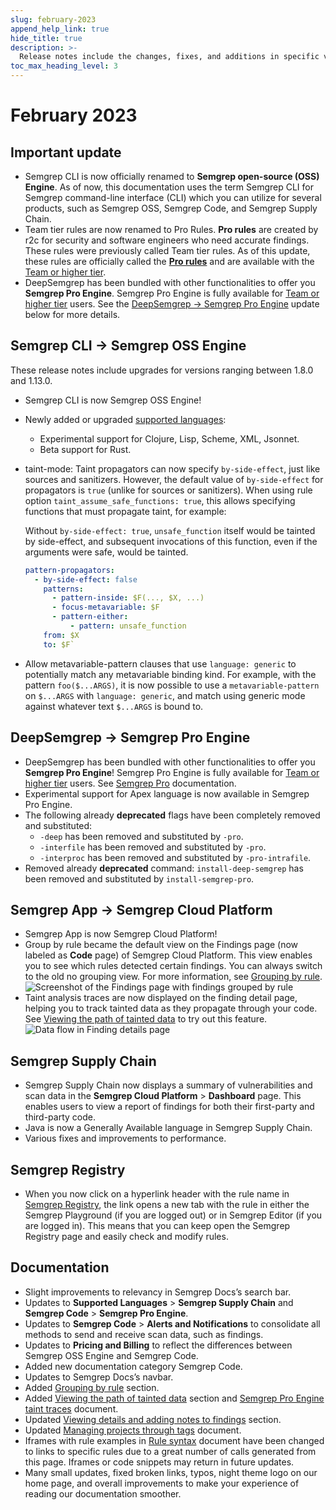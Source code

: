 ```yaml
---
slug: february-2023
append_help_link: true
hide_title: true
description: >-
  Release notes include the changes, fixes, and additions in specific versions of Semgrep.
toc_max_heading_level: 3
---
```


# February 2023

## Important update

- Semgrep CLI is now officially renamed to **Semgrep open-source (OSS) Engine**. As of now, this documentation uses the term Semgrep CLI for Semgrep command-line interface (CLI) which you can utilize for several products, such as Semgrep OSS, Semgrep Code, and Semgrep Supply Chain.
- Team tier rules are now renamed to Pro Rules. **Pro rules** are created by r2c for security and software engineers who need accurate findings. These rules were previously called Team tier rules. As of this update, these rules are officially called the **[Pro rules](/semgrep-code/pro-rules/)** and are available with the [Team or higher tier](https://semgrep.dev/pricing).
- DeepSemgrep has been bundled with other functionalities to offer you **Semgrep Pro Engine**. Semgrep Pro Engine is fully available for [Team or higher tier](https://semgrep.dev/pricing) users. See the [DeepSemgrep → Semgrep Pro Engine](#deepsemgrep--semgrep-pro-engine) update below for more details.

## Semgrep CLI → Semgrep OSS Engine

These release notes include upgrades for versions ranging between 1.8.0 and 1.13.0.

- Semgrep CLI is now Semgrep OSS Engine!
- Newly added or upgraded [supported languages](/supported-languages/): 
    - Experimental support for Clojure, Lisp, Scheme, XML, Jsonnet.
    - Beta support for Rust.

- taint-mode: Taint propagators can now specify `by-side-effect`, just like sources and sanitizers. However, the default value of `by-side-effect` for propagators is `true` (unlike for sources or sanitizers). When using rule option `taint_assume_safe_functions: true`, this allows specifying functions that must propagate taint, for example:

    Without `by-side-effect: true`, `unsafe_function` itself would be tainted by side-effect, and subsequent invocations of this function, even if the arguments were safe, would be tainted.

    ```yaml
    pattern-propagators:
      - by-side-effect: false
        patterns:
          - pattern-inside: $F(..., $X, ...)
          - focus-metavariable: $F
          - pattern-either:
              - pattern: unsafe_function
        from: $X
        to: $F`
    ```
- Allow metavariable-pattern clauses that use `language: generic` to potentially match any metavariable binding kind. For example, with the pattern `foo($...ARGS)`, it is now possible to use a `metavariable-pattern` on `$...ARGS` with `language: generic`, and match using generic mode against whatever text `$...ARGS` is bound to.

## DeepSemgrep → Semgrep Pro Engine

- DeepSemgrep has been bundled with other functionalities to offer you **Semgrep Pro Engine**! Semgrep Pro Engine is fully available for [Team or higher tier](https://semgrep.dev/pricing) users. See [Semgrep Pro](/semgrep-code/semgrep-pro-engine-intro/) documentation. 
- Experimental support for Apex language is now available in Semgrep Pro Engine.
- The following already **deprecated** flags have been completely removed and substituted:
    - `-deep` has been removed and substituted by `-pro`.
    - `-interfile` has been removed and substituted by `-pro`.
    - `-interproc` has been removed and substituted by `-pro-intrafile`.
- Removed already **deprecated** command:
`install-deep-semgrep` has been removed and substituted by `install-semgrep-pro`.

## Semgrep App → Semgrep Cloud Platform

- Semgrep App is now Semgrep Cloud Platform!
- Group by rule became the default view on the Findings page (now labeled as **Code** page) of Semgrep Cloud Platform. This view enables you to see which rules detected certain findings. You can always switch to the old no grouping view. For more information, see [Grouping by rule](/semgrep-code/findings/#grouping-by-rule).
    ![Screenshot of the Findings page with findings grouped by rule](/img/app-findings.png)<br />
- Taint analysis traces are now displayed on the finding detail page, helping you to track tainted data as they propagate through your code. See [Viewing the path of tainted data](/semgrep-code/findings/#viewing-the-path-of-tainted-data) to try out this feature.
    ![Data flow in Finding details page](/img/cloud-platform-findings-details-data-flow.png)<br />

## Semgrep Supply Chain

- Semgrep Supply Chain now displays a summary of vulnerabilities and scan data in the **Semgrep Cloud Platform** > **Dashboard** page. This enables users to view a report of findings for both their first-party and third-party code.
- Java is now a Generally Available language in Semgrep Supply Chain.
- Various fixes and improvements to performance.

## Semgrep Registry

- When you now click on a hyperlink header with the rule name in [Semgrep Registry](https://semgrep.dev/explore), the link opens a new tab with the rule in either the Semgrep Playground (if you are logged out) or in Semgrep Editor (if you are logged in). This means that you can keep open the Semgrep Registry page and easily check and modify rules.

## Documentation

- Slight improvements to relevancy in Semgrep Docs’s search bar.
- Updates to **Supported Languages** > **Semgrep Supply Chain** and **Semgrep Code** > **Semgrep Pro Engine**.
- Updates to **Semgrep Code** > **Alerts and Notifications** to consolidate all methods to send and receive scan data, such as findings.
- Updates to **Pricing and Billing** to reflect the differences between Semgrep OSS Engine and Semgrep Code.
- Added new documentation category Semgrep Code.
- Updates to Semgrep Docs’s navbar.
- Added [Grouping by rule](/semgrep-code/findings/#grouping-by-rule) section.
- Added [Viewing the path of tainted data](/semgrep-code/findings/#viewing-the-path-of-tainted-data) section and [Semgrep Pro Engine taint traces](/deepsemgrep/semgrep-pro-data-flow/) document.
- Updated [Viewing details and adding notes to findings](/semgrep-code/findings/#viewing-details-and-adding-notes-to-findings) section.
- Updated [Managing projects through tags](/semgrep-cloud-platform/tags/) document.
- Iframes with rule examples in [Rule syntax](/writing-rules/rule-syntax/) document have been changed to links to specific rules due to a great number of calls generated from this page. Iframes or code snippets may return in future updates.
- Many small updates, fixed broken links, typos, night theme logo on our home page, and overall improvements to make your experience of reading our documentation smoother.
